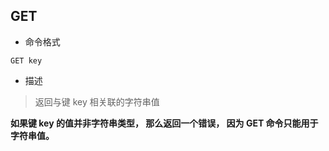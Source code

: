 ## GET

- 命令格式

```redis
GET key
```

- 描述

> 返回与键 key 相关联的字符串值

**如果键 key 的值并非字符串类型， 那么返回一个错误， 因为 GET 命令只能用于字符串值。**